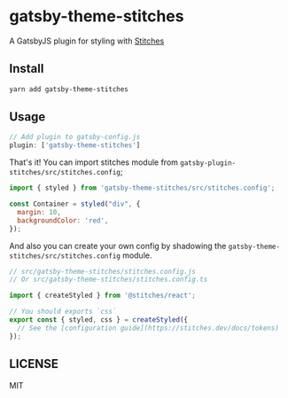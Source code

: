 # gatsby-theme-stitches

A GatsbyJS plugin for styling with [Stitches](https://stitches.dev/)

## Install

```bash
yarn add gatsby-theme-stitches
```

## Usage

```js
// Add plugin to gatsby-config.js
plugin: ['gatsby-theme-stitches']
```

That's it! You can import stitches module from `gatsby-plugin-stitches/src/stitches.config`;

```js
import { styled } from 'gatsby-theme-stitches/src/stitches.config';

const Container = styled("div", {
  margin: 10,
  backgroundColor: 'red',
});
```

And also you can create your own config by shadowing the `gatsby-theme-stitches/src/stitches.config` module.

```js
// src/gatsby-theme-stitches/stitches.config.js
// Or src/gatsby-theme-stitches/stitches.config.ts

import { createStyled } from '@stitches/react';

// You should exports `css`
export const { styled, css } = createStyled({
  // See the [configuration guide](https://stitches.dev/docs/tokens)
});
```

## LICENSE

MIT
